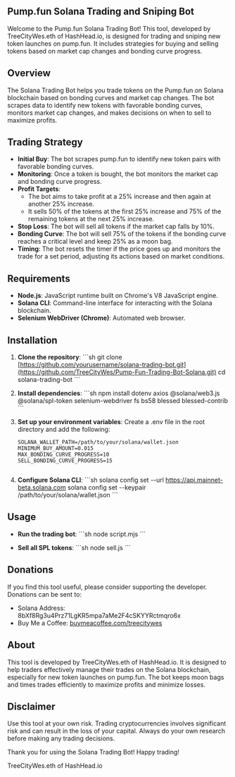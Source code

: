 ## Pump.fun Solana Trading and Sniping Bot

Welcome to the Pump.fun Solana Trading Bot! This tool, developed by TreeCityWes.eth of HashHead.io, is designed for trading and sniping new token launches on pump.fun. It includes strategies for buying and selling tokens based on market cap changes and bonding curve progress.

## Overview

The Solana Trading Bot helps you trade tokens on the Pump.fun on Solana blockchain based on bonding curves and market cap changes. The bot scrapes data to identify new tokens with favorable bonding curves, monitors market cap changes, and makes decisions on when to sell to maximize profits.

## Trading Strategy

- **Initial Buy**: The bot scrapes pump.fun to identify new token pairs with favorable bonding curves.
- **Monitoring**: Once a token is bought, the bot monitors the market cap and bonding curve progress.
- **Profit Targets**: 
  - The bot aims to take profit at a 25% increase and then again at another 25% increase.
  - It sells 50% of the tokens at the first 25% increase and 75% of the remaining tokens at the next 25% increase.
- **Stop Loss**: The bot will sell all tokens if the market cap falls by 10%.
- **Bonding Curve**: The bot will sell 75% of the tokens if the bonding curve reaches a critical level and keep 25% as a moon bag.
- **Timing**: The bot resets the timer if the price goes up and monitors the trade for a set period, adjusting its actions based on market conditions.

## Requirements

- **Node.js**: JavaScript runtime built on Chrome's V8 JavaScript engine.
- **Solana CLI**: Command-line interface for interacting with the Solana blockchain.
- **Selenium WebDriver (Chrome)**: Automated web browser.

## Installation

1. **Clone the repository**:
   \`\`\`sh
   git clone [https://github.com/yourusername/solana-trading-bot.git](https://github.com/TreeCityWes/Pump-Fun-Trading-Bot-Solana.git)
   cd solana-trading-bot
   \`\`\`

2. **Install dependencies**:
   \`\`\`sh
   npm install dotenv axios @solana/web3.js @solana/spl-token selenium-webdriver fs bs58 blessed blessed-contrib
   \`\`\`

3. **Set up your environment variables**:
   Create a .env file in the root directory and add the following:
  
   ```env
   SOLANA_WALLET_PATH=/path/to/your/solana/wallet.json
   MINIMUM_BUY_AMOUNT=0.015
   MAX_BONDING_CURVE_PROGRESS=10
   SELL_BONDING_CURVE_PROGRESS=15
  

4. **Configure Solana CLI**:
   \`\`\`sh
   solana config set --url https://api.mainnet-beta.solana.com
   solana config set --keypair /path/to/your/solana/wallet.json
   \`\`\`

## Usage

- **Run the trading bot**:
  \`\`\`sh
  node script.mjs
  \`\`\`

- **Sell all SPL tokens**:
  \`\`\`sh
  node sell.js
  \`\`\`

## Donations

If you find this tool useful, please consider supporting the developer. Donations can be sent to:

- Solana Address: 8bXf8Rg3u4Prz71LgKR5mpa7aMe2F4cSKYYRctmqro6x
- Buy Me a Coffee: [buymeacoffee.com/treecitywes](https://buymeacoffee.com/treecitywes)

## About

This tool is developed by TreeCityWes.eth of HashHead.io. It is designed to help traders effectively manage their trades on the Solana blockchain, especially for new token launches on pump.fun. The bot keeps moon bags and times trades efficiently to maximize profits and minimize losses.

## Disclaimer

Use this tool at your own risk. Trading cryptocurrencies involves significant risk and can result in the loss of your capital. Always do your own research before making any trading decisions.

Thank you for using the Solana Trading Bot! Happy trading!

TreeCityWes.eth of HashHead.io
